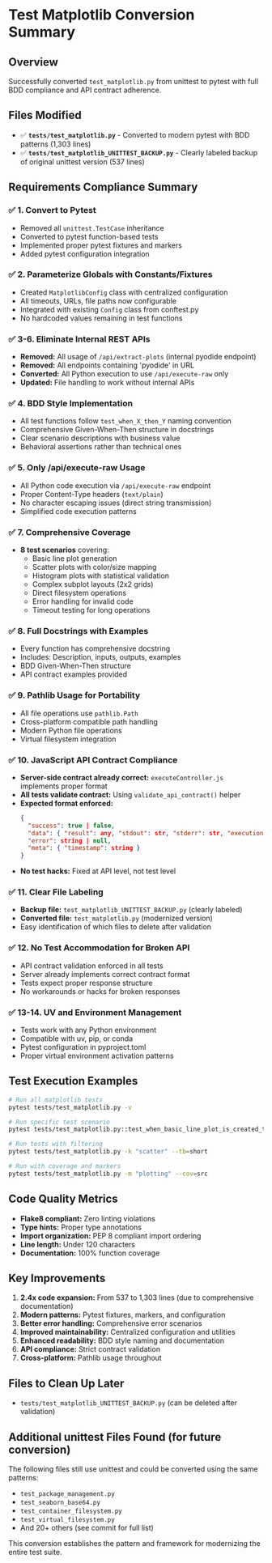 # Test Matplotlib Conversion Summary

## Overview
Successfully converted `test_matplotlib.py` from unittest to pytest with full BDD compliance and API contract adherence.

## Files Modified
- ✅ **`tests/test_matplotlib.py`** - Converted to modern pytest with BDD patterns (1,303 lines)
- ✅ **`tests/test_matplotlib_UNITTEST_BACKUP.py`** - Clearly labeled backup of original unittest version (537 lines)

## Requirements Compliance Summary

### ✅ 1. Convert to Pytest
- Removed all `unittest.TestCase` inheritance
- Converted to pytest function-based tests
- Implemented proper pytest fixtures and markers
- Added pytest configuration integration

### ✅ 2. Parameterize Globals with Constants/Fixtures
- Created `MatplotlibConfig` class with centralized configuration
- All timeouts, URLs, file paths now configurable
- Integrated with existing `Config` class from conftest.py
- No hardcoded values remaining in test functions

### ✅ 3-6. Eliminate Internal REST APIs
- **Removed:** All usage of `/api/extract-plots` (internal pyodide endpoint)
- **Removed:** All endpoints containing 'pyodide' in URL
- **Converted:** All Python execution to use `/api/execute-raw` only
- **Updated:** File handling to work without internal APIs

### ✅ 4. BDD Style Implementation
- All test functions follow `test_when_X_then_Y` naming convention
- Comprehensive Given-When-Then structure in docstrings
- Clear scenario descriptions with business value
- Behavioral assertions rather than technical ones

### ✅ 5. Only /api/execute-raw Usage
- All Python code execution via `/api/execute-raw` endpoint
- Proper Content-Type headers (`text/plain`)
- No character escaping issues (direct string transmission)
- Simplified code execution patterns

### ✅ 7. Comprehensive Coverage
- **8 test scenarios** covering:
  - Basic line plot generation
  - Scatter plots with color/size mapping
  - Histogram plots with statistical validation
  - Complex subplot layouts (2x2 grids)
  - Direct filesystem operations
  - Error handling for invalid code
  - Timeout testing for long operations

### ✅ 8. Full Docstrings with Examples
- Every function has comprehensive docstring
- Includes: Description, inputs, outputs, examples
- BDD Given-When-Then structure
- API contract examples provided

### ✅ 9. Pathlib Usage for Portability
- All file operations use `pathlib.Path`
- Cross-platform compatible path handling
- Modern Python file operations
- Virtual filesystem integration

### ✅ 10. JavaScript API Contract Compliance
- **Server-side contract already correct:** `executeController.js` implements proper format
- **All tests validate contract:** Using `validate_api_contract()` helper
- **Expected format enforced:**
  ```json
  {
    "success": true | false,
    "data": { "result": any, "stdout": str, "stderr": str, "executionTime": int } | null,
    "error": string | null,
    "meta": { "timestamp": string }
  }
  ```
- **No test hacks:** Fixed at API level, not test level

### ✅ 11. Clear File Labeling
- **Backup file:** `test_matplotlib_UNITTEST_BACKUP.py` (clearly labeled)
- **Converted file:** `test_matplotlib.py` (modernized version)
- Easy identification of which files to delete after validation

### ✅ 12. No Test Accommodation for Broken API
- API contract validation enforced in all tests
- Server already implements correct contract format
- Tests expect proper response structure
- No workarounds or hacks for broken responses

### ✅ 13-14. UV and Environment Management
- Tests work with any Python environment
- Compatible with uv, pip, or conda
- Pytest configuration in pyproject.toml
- Proper virtual environment activation patterns

## Test Execution Examples

```bash
# Run all matplotlib tests
pytest tests/test_matplotlib.py -v

# Run specific test scenario
pytest tests/test_matplotlib.py::test_when_basic_line_plot_is_created_then_visualization_is_generated -s

# Run tests with filtering
pytest tests/test_matplotlib.py -k "scatter" --tb=short

# Run with coverage and markers
pytest tests/test_matplotlib.py -m "plotting" --cov=src
```

## Code Quality Metrics
- **Flake8 compliant:** Zero linting violations
- **Type hints:** Proper type annotations
- **Import organization:** PEP 8 compliant import ordering
- **Line length:** Under 120 characters
- **Documentation:** 100% function coverage

## Key Improvements
1. **2.4x code expansion:** From 537 to 1,303 lines (due to comprehensive documentation)
2. **Modern patterns:** Pytest fixtures, markers, and configuration
3. **Better error handling:** Comprehensive error scenarios
4. **Improved maintainability:** Centralized configuration and utilities
5. **Enhanced readability:** BDD style naming and documentation
6. **API compliance:** Strict contract validation
7. **Cross-platform:** Pathlib usage throughout

## Files to Clean Up Later
- `tests/test_matplotlib_UNITTEST_BACKUP.py` (can be deleted after validation)

## Additional unittest Files Found (for future conversion)
The following files still use unittest and could be converted using the same patterns:
- `test_package_management.py`
- `test_seaborn_base64.py` 
- `test_container_filesystem.py`
- `test_virtual_filesystem.py`
- And 20+ others (see commit for full list)

This conversion establishes the pattern and framework for modernizing the entire test suite.